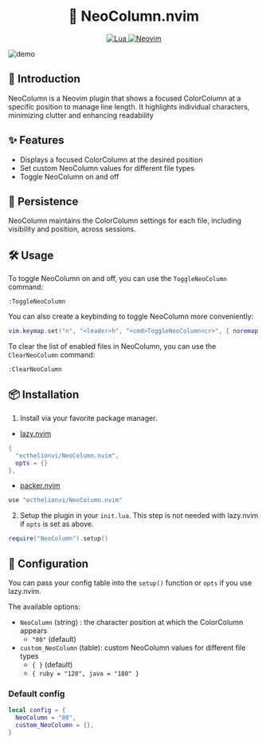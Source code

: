 <h1 align="center">
🌈 NeoColumn.nvim
</h1>

<p align="center">
  <a href="http://www.lua.org">
    <img
      alt="Lua"
      src="https://img.shields.io/badge/Lua-blue.svg?style=for-the-badge&logo=lua"
    />
  </a>
  <a href="https://neovim.io/">
    <img
      alt="Neovim"
      src="https://img.shields.io/badge/NeoVim-%2357A143.svg?&style=for-the-badge&logo=neovim&logoColor=white"
    />
  </a>
</p>

![demo](https://raw.githubusercontent.com/ecthelionvi/Images/main/NeoColumn.gif)

## 📢 Introduction

NeoColumn is a Neovim plugin that shows a focused ColorColumn at a specific position to manage line length. It highlights individual characters, minimizing clutter and enhancing readability

## ✨ Features

- Displays a focused ColorColumn at the desired position
- Set custom NeoColumn values for different file types
- Toggle NeoColumn on and off

## 💾 Persistence

NeoColumn maintains the ColorColumn settings for each file, including visibility and position, across sessions.

## 🛠️ Usage

To toggle NeoColumn on and off, you can use the `ToggleNeoColumn` command:

```vim
:ToggleNeoColumn
```
You can also create a keybinding to toggle NeoColumn more conveniently:

```lua
vim.keymap.set("n", "<leader>h", "<cmd>ToggleNeoColumn<cr>", { noremap = true, silent = true })
```

To clear the list of enabled files in NeoColumn, you can use the `ClearNeoColumn` command:

```vim
:ClearNeoColumn
```

## 📦 Installation

1. Install via your favorite package manager.

- [lazy.nvim](https://github.com/folke/lazy.nvim)
```Lua
{
  "ecthelionvi/NeoColumn.nvim",
  opts = {}
},
```

- [packer.nvim](https://github.com/wbthomason/packer.nvim)
```Lua
use "ecthelionvi/NeoColumn.nvim"
```

2. Setup the plugin in your `init.lua`. This step is not needed with lazy.nvim if `opts` is set as above.
```Lua
require("NeoColumn").setup()
```

## 🔧 Configuration

You can pass your config table into the `setup()` function or `opts` if you use lazy.nvim.

The available options:

- `NeoColumn` (string) : the character position at which the ColorColumn appears
  - `"80"` (default)
- `custom_NeoColumn` (table): custom NeoColumn values for different file types
  - `{ }` (default)
  - `{ ruby = "120", java = "180" }`

### Default config

```Lua
local config = {
  NeoColumn = "80",
  custom_NeoColumn = {},
}
```
